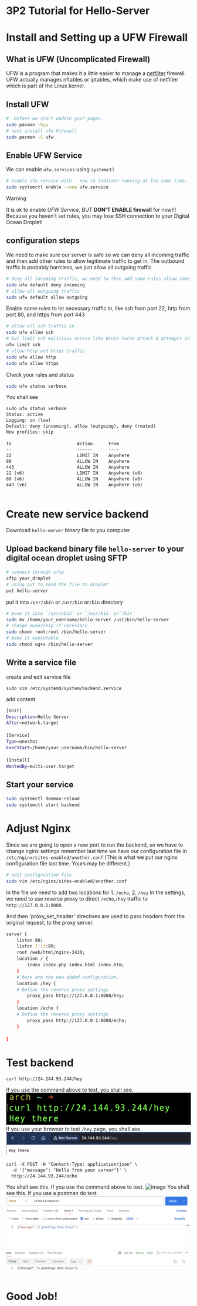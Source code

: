 # 3P2 Tutorial for Hello-Server

# Install and Setting up a UFW Firewall
## What is UFW (Uncomplicated Firewall)

UFW is a program that makes it a little easier to manage a [netfilter](https://netfilter.org/) firewall. UFW actually manages nftables or iptables, which make use of netfilter which is part of the Linux kernel.
## Install UFW
```bash
#  before we start update your pages.
sudo pacman -Syu
# next install ufw Firewall
sudo pacman -S ufw
```
## Enable UFW Service
We can enable `ufw.services` using `systemctl`
```bash
# enable ufw.service with --now to indicate running at the same time.
sudo systemctl enable --now ufw.service
```

>[!warning]
>It is ok to enable *UFW Service*, BUT **DON'T ENABLE firewall** for now!!!
>Because you haven't set rules, you may lose SSH connection to your Digital Ocean Droplet!

## configuration steps
We need to make sure our server is safe so we can deny all incoming traffic and then add other rules to allow legitimate traffic to get in.
The outbound traffic is probably harmless, we just allow all outgoing traffic
```bash
# deny all incoming traffic, we need to then add some rules allow some traffic to come in.
sudo ufw default deny incoming
# allow all outgoing traffic
sudo ufw default allow outgoing
```
Enable some rules to let necessary traffic in, like ssh from port 22, http from port 80, and https from port 443
```bash
# allow all ssh traffic in
sudo ufw allow ssh
# but limit ssh malicious access like Brute Force Attack 6 attempts in 30s.
ufw limit ssh
# allow http and https traffic
sudo ufw allow http
sudo ufw allow https
```
Check your rules and status
```bash
sudo ufw status verbose 
```
You shall see 
```
sudo ufw status verbose
Status: active
Logging: on (low)
Default: deny (incoming), allow (outgoing), deny (routed)
New profiles: skip

To                         Action      From
--                         ------      ----
22                         LIMIT IN    Anywhere                  
80                         ALLOW IN    Anywhere                  
443                        ALLOW IN    Anywhere                  
22 (v6)                    LIMIT IN    Anywhere (v6)             
80 (v6)                    ALLOW IN    Anywhere (v6)             
443 (v6)                   ALLOW IN    Anywhere (v6)             


```


# Create new service backend
Download `hello-server` binary file to you computer
## Upload backend binary file `hello-server` to your digital ocean droplet using SFTP
```bash
# connect through sftp 
sftp your_droplet
# using put to send the file to droplet
put hello-server
```
put it into `/usr/sbin` or `/usr/bin` or`/bin` directory
```bash
# move it into `/usr/sbin` or `/usr/bin` or`/bin`
sudo mv /home/your_username/hello-server /usr/bin/hello-server
# change ownership if necessary
sudo chown root:root /bin/hello-server
# make it executable
sudo chmod ug+x /bin/hello-server
```
## Write a service file
create and edit service file
```
sudo vim /etc/systemd/system/backend.service
```
add content
```bash
[Unit]
Description=Hello Server
After=network.target

[Service]
Type=oneshot
ExecStart=/home/your_username/bin/hello-server 

[Install]
WantedBy=multi-user.target
```
## Start your service
```bash
sudo systemctl daemon-reload
sudo systemctl start backend
```
# Adjust Nginx
Since we are going to open a new port to run the backend, so we have to change nginx settings
remember last time we have our configuration file in `/etc/nginx/sites-enabled/another.conf` (This is what we put our nginx configuration file last time. Yours may be different.)
```bash
# edit configruation file
sudo vim /etc/nginx/sites-enabled/another.conf
```

In the file we need to add two  locations for 1. `/echo`, 2. `/hey`
In the settings, we need to use reverse proxy to direct `/echo`,`/hey` traffic to `http://127.0.0.1:8080`. 

And then 'proxy_set_header' directives are used to pass headers from the original request, to the proxy server.
```bash
server {
    listen 80;
    listen [::]:80;
    root /web/html/nginx-2420;
    location / {
        index index.php index.html index.htm;
    }
    # here are the new added configuration.
    location /hey {
    # Define the reverse proxy settings
        proxy_pass http://127.0.0.1:8080/hey;
    }
    location /echo {
    # Define the reverse proxy settings
        proxy_pass http://127.0.0.1:8080/echo;
    }
    
}

```



# Test backend
```
curl http://24.144.93.244/hey
```
If you use the command above to test, you shall see.
![image](./hey_with_command.png)
If you use your browser to test `/hey` page, you shall see.
![image](./hey.png)
```
curl -X POST -H "Content-Type: application/json" \
  -d '{"message": "Hello from your server"}' \
  http://24.144.93.244/echo
```
You shall see this. If you use the command above to test.
![image](./echo_with_command)
You shall see this. If you use a postman do test.
![image](./echo.png)
# Good Job!